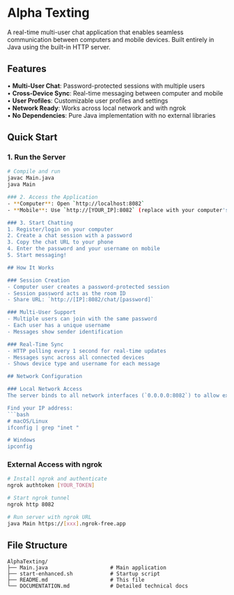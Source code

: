 # Alpha Texting

A real-time multi-user chat application that enables seamless communication between computers and mobile devices. Built entirely in Java using the built-in HTTP server.

## Features

• **Multi-User Chat**: Password-protected sessions with multiple users  
• **Cross-Device Sync**: Real-time messaging between computer and mobile  
• **User Profiles**: Customizable user profiles and settings  
• **Network Ready**: Works across local network and with ngrok  
• **No Dependencies**: Pure Java implementation with no external libraries  

## Quick Start

### 1. Run the Server
```bash
# Compile and run
javac Main.java
java Main

### 2. Access the Application
- **Computer**: Open `http://localhost:8082`
- **Mobile**: Use `http://[YOUR_IP]:8082` (replace with your computer's IP)

### 3. Start Chatting
1. Register/login on your computer
2. Create a chat session with a password
3. Copy the chat URL to your phone
4. Enter the password and your username on mobile
5. Start messaging!

## How It Works

### Session Creation
- Computer user creates a password-protected session
- Session password acts as the room ID
- Share URL: `http://[IP]:8082/chat/[password]`

### Multi-User Support
- Multiple users can join with the same password
- Each user has a unique username
- Messages show sender identification

### Real-Time Sync
- HTTP polling every 1 second for real-time updates
- Messages sync across all connected devices
- Shows device type and username for each message

## Network Configuration

### Local Network Access
The server binds to all network interfaces (`0.0.0.0:8082`) to allow external connections.

Find your IP address:
```bash
# macOS/Linux
ifconfig | grep "inet "

# Windows
ipconfig
```

### External Access with ngrok
```bash
# Install ngrok and authenticate
ngrok authtoken [YOUR_TOKEN]

# Start ngrok tunnel
ngrok http 8082

# Run server with ngrok URL
java Main https://[xxx].ngrok-free.app
```

## File Structure

```
AlphaTexting/
├── Main.java                    # Main application
├── start-enhanced.sh            # Startup script
├── README.md                    # This file
└── DOCUMENTATION.md             # Detailed technical docs
```













